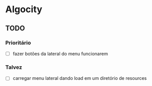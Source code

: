 # Algocity
 
## TODO

### Prioritário

- [ ] fazer botões da lateral do menu funcionarem

### Talvez

- [ ] carregar menu lateral dando load em um diretório de resources
